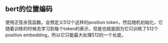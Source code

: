 ## bert的位置编码
使用正弦余弦函数。会预定义512个这样的position token，然后随机初始化，它随着训练的时候去学习到每个token的表示，但是也就是因为它只训练了512个position embedding，所以它只能最大处理512的一个长度。